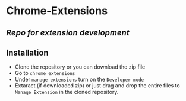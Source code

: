 # Chrome-Extensions

## _Repo for extension development_

## Installation 

- Clone the repository or you can download the zip file
- Go to ```chrome extensions```
- Under ```manage extensions``` turn on the ```Developer mode```
- Extaract (if downloaded zip) or just drag and drop the entire files to ```Manage Extension``` in the cloned repository.
